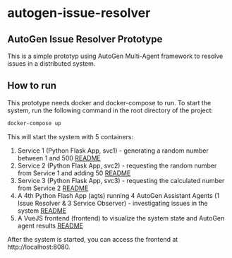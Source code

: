 # autogen-issue-resolver

## AutoGen Issue Resolver Prototype
This is a simple prototyp using AutoGen Multi-Agent framework to resolve issues in a distributed system.

## How to run
This prototype needs docker and docker-compose to run. To start the system, run the following command in the root directory of the project:

```bash
docker-compose up
```

This will start the system with 5 containers:

1. Service 1 (Python Flask App, svc1) - generating a random number between 1 and 500 [README](./svc1/README.md)
2. Service 2 (Python Flask App, svc2) - requesting the random number from Service 1 and adding 50 [README](./svc2/README.md)
3. Service 3 (Python Flask App, svc3) - requesting the calculated number from Service 2 [README](./svc3/README.md)
4. A 4th Python Flash App (agts) running 4 AutoGen Assistant Agents (1 Issue Resolver & 3 Service Observer) - investigating issues in the system [README](./agts/README.md)
5. A VueJS frontend (frontend) to visualize the system state and AutoGen agent results [README](./web/README.md)

After the system is started, you can access the frontend at http://localhost:8080.